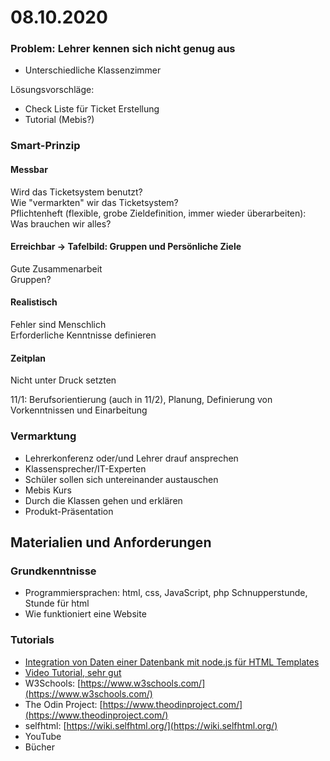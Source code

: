 # 08.10.2020

### Problem: Lehrer  kennen sich nicht genug aus

- Unterschiedliche Klassenzimmer

Lösungsvorschläge:  
- Check Liste für Ticket Erstellung  
- Tutorial \(Mebis?\)

### Smart-Prinzip

#### Messbar

Wird das Ticketsystem benutzt?   
Wie "vermarkten" wir das Ticketsystem?   
Pflichtenheft \(flexible, grobe Zieldefinition, immer wieder überarbeiten\): Was brauchen wir alles?

#### Erreichbar -&gt; Tafelbild: Gruppen und Persönliche Ziele

Gute Zusammenarbeit  
Gruppen?

#### Realistisch

Fehler sind Menschlich  
Erforderliche Kenntnisse definieren

#### Zeitplan

Nicht unter Druck setzten  
  
11/1: Berufsorientierung \(auch in 11/2\), Planung, Definierung von Vorkenntnissen und Einarbeitung

### Vermarktung

* Lehrerkonferenz oder/und Lehrer drauf ansprechen
* Klassensprecher/IT-Experten
* Schüler sollen sich untereinander austauschen
* Mebis Kurs
* Durch die Klassen gehen und erklären
* Produkt-Präsentation 

## Materialien und Anforderungen

### Grundkenntnisse

* Programmiersprachen: html, css, JavaScript, php  Schnupperstunde, Stunde für html
* Wie funktioniert eine Website

### Tutorials

* [Integration von Daten einer Datenbank mit node.js für HTML Templates](https://www.informatik-aktuell.de/entwicklung/programmiersprachen/webapplikationen-mit-nodejs.html)
* [Video Tutorial, sehr gut](https://vimeo.com/198445904)
* W3Schools: [https://www.w3schools.com/](https://www.w3schools.com/)
* The Odin Project: [https://www.theodinproject.com/](https://www.theodinproject.com/)
* selfhtml: [https://wiki.selfhtml.org/](https://wiki.selfhtml.org/)
* YouTube
* Bücher



